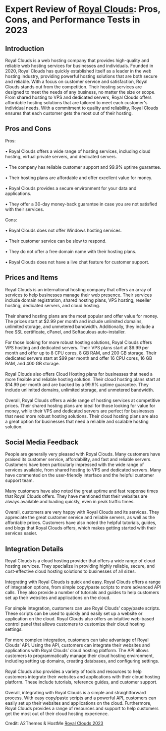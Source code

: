 <h1>Expert Review of <a href="https://a2themes.com/royal-clouds-reviews">Royal Clouds</a>: Pros, Cons, and Performance Tests in 2023</h1>
<h2>Introduction</h2>
Royal Clouds is a web hosting company that provides high-quality and reliable web hosting services for businesses and individuals. Founded in 2020, Royal Clouds has quickly established itself as a leader in the web hosting industry, providing powerful hosting solutions that are both secure and reliable. With a focus on customer service and satisfaction, Royal Clouds stands out from the competition. Their hosting services are designed to meet the needs of any business, no matter the size or scope. From shared hosting to VPS and dedicated servers, Royal Clouds offers affordable hosting solutions that are tailored to meet each customer's individual needs. With a commitment to quality and reliability, Royal Clouds ensures that each customer gets the most out of their hosting.
<h2>Pros and Cons</h2>
Pros:<br><br>• Royal Clouds offers a wide range of hosting services, including cloud hosting, virtual private servers, and dedicated servers.<br><br>• The company has reliable customer support and 99.9% uptime guarantee.<br><br>• Their hosting plans are affordable and offer excellent value for money.<br><br>• Royal Clouds provides a secure environment for your data and applications.<br><br>• They offer a 30-day money-back guarantee in case you are not satisfied with their services.<br><br>Cons:<br><br>• Royal Clouds does not offer Windows hosting services.<br><br>• Their customer service can be slow to respond.<br><br>• They do not offer a free domain name with their hosting plans.<br><br>• Royal Clouds does not have a live chat feature for customer support.
<h2>Prices and Items</h2>
Royal Clouds is an international hosting company that offers an array of services to help businesses manage their web presence. Their services include domain registration, shared hosting plans, VPS hosting, reseller hosting, dedicated servers, and cloud hosting. <br><br>Their shared hosting plans are the most popular and offer value for money. The prices start at $2.99 per month and include unlimited domains, unlimited storage, and unmetered bandwidth. Additionally, they include a free SSL certificate, cPanel, and Softaculous auto-installer. <br><br>For those looking for more robust hosting solutions, Royal Clouds offers VPS hosting and dedicated servers. Their VPS plans start at $9.99 per month and offer up to 8 CPU cores, 8 GB RAM, and 200 GB storage. Their dedicated servers start at $99 per month and offer 16 CPU cores, 16 GB RAM, and 400 GB storage. <br><br>Royal Clouds also offers Cloud Hosting plans for businesses that need a more flexible and reliable hosting solution. Their cloud hosting plans start at $14.99 per month and are backed by a 99.9% uptime guarantee. They include unlimited domains, unlimited storage, and unmetered bandwidth. <br><br>Overall, Royal Clouds offers a wide range of hosting services at competitive prices. Their shared hosting plans are ideal for those looking for value for money, while their VPS and dedicated servers are perfect for businesses that need more robust hosting solutions. Their cloud hosting plans are also a great option for businesses that need a reliable and scalable hosting solution.
<h2>Social Media Feedback</h2>
People are generally very pleased with Royal Clouds. Many customers have praised its customer service, affordability, and fast and reliable servers. Customers have been particularly impressed with the wide range of services available, from shared hosting to VPS and dedicated servers. Many have commented on the user-friendly interface and the helpful customer support team.<br><br>Many customers have also noted the great uptime and fast response times that Royal Clouds offers. They have mentioned that their websites are always available and loading quickly, even in peak traffic times.<br><br>Overall, customers are very happy with Royal Clouds and its services. They appreciate the great customer service and reliable servers, as well as the affordable prices. Customers have also noted the helpful tutorials, guides, and blogs that Royal Clouds offers, which makes getting started with their services easier.
<h2>Integration Details</h2>
Royal Clouds is a cloud hosting provider that offers a wide range of cloud hosting services. They specialize in providing highly reliable, secure, and cost-effective cloud hosting solutions to businesses of all sizes.<br><br>Integrating with Royal Clouds is quick and easy. Royal Clouds offers a range of integration options, from simple copy/paste scripts to more advanced API calls. They also provide a number of tutorials and guides to help customers set up their websites and applications on the cloud.<br><br>For simple integration, customers can use Royal Clouds’ copy/paste scripts. These scripts can be used to quickly and easily set up a website or application on the cloud. Royal Clouds also offers an intuitive web-based control panel that allows customers to customize their cloud hosting settings.<br><br>For more complex integration, customers can take advantage of Royal Clouds’ API. Using the API, customers can integrate their websites and applications with Royal Clouds’ cloud hosting platform. The API allows customers to programmatically manage their cloud hosting environment, including setting up domains, creating databases, and configuring settings.<br><br>Royal Clouds also provides a variety of tools and resources to help customers integrate their websites and applications with their cloud hosting platform. These include tutorials, reference guides, and customer support.<br><br>Overall, integrating with Royal Clouds is a simple and straightforward process. With easy copy/paste scripts and a powerful API, customers can easily set up their websites and applications on the cloud. Furthermore, Royal Clouds provides a range of resources and support to help customers get the most out of their cloud hosting experience.
<p>Credit: A2Themes & HostMe <a href="https://a2themes.com/royal-clouds-reviews">Royal Clouds 2023</a></p>